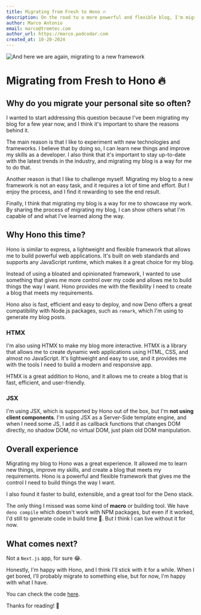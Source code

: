 ```yaml
---
title: Migrating from Fresh to Hono 🔥
description: On the road to a more powerful and flexible blog, I'm migrating from Fresh to Hono, a Fast, lightweight, built on Web Standards. Support for any JavaScript runtime.
author: Marco Antonio
email: marco@tremtec.com
author_url: https://marco.podcodar.com
created_at: 10-20-2024
---
```


![And here we are again, migrating to a new framework](https://images.unsplash.com/photo-1517594422361-5eeb8ae275a9?q=80&w=1024&auto=format&fit=crop)

# Migrating from Fresh to Hono 🔥

## Why do you migrate your personal site so often?

I wanted to start addressing this question because I've been migrating my blog
for a few year now, and I think it's important to share the reasons behind it.

The main reason is that I like to experiment with new technologies and
frameworks. I believe that by doing so, I can learn new things and improve my
skills as a developer. I also think that it's important to stay up-to-date with
the latest trends in the industry, and migrating my blog is a way for me to do
that.

Another reason is that I like to challenge myself. Migrating my blog to a new
framework is not an easy task, and it requires a lot of time and effort. But I
enjoy the process, and I find it rewarding to see the end result.

Finally, I think that migrating my blog is a way for me to showcase my work. By
sharing the process of migrating my blog, I can show others what I'm capable of
and what I've learned along the way.

## Why Hono this time?

Hono is similar to express, a lightweight and flexible framework that allows me
to build powerful web applications. It's built on web standards and supports any
JavaScript runtime, which makes it a great choice for my blog.

Instead of using a bloated and opinionated framework, I wanted to use something
that gives me more control over my code and allows me to build things the way I
want. Hono provides me with the flexibility I need to create a blog that meets
my requirements.

Hono also is fast, efficient and easy to deploy, and now Deno offers a great
compatibility with Node.js packages, such as `remark`, which I'm using to
generate my blog posts.

### HTMX

I'm also using HTMX to make my blog more interactive. HTMX is a library that
allows me to create dynamic web applications using HTML, CSS, and almost no
JavaScript. It's lightweight and easy to use, and it provides me with the tools
I need to build a modern and responsive app.

HTMX is a great addition to Hono, and it allows me to create a blog that is
fast, efficient, and user-friendly.

### JSX

I'm using JSX, which is supported by Hono out of the box, but I'm **not using
client components**. I'm using JSX as a Server-Side template engine, and when
I need some JS, I add it as callback functions that changes DOM directly, no
shadow DOM, no virtual DOM, just plain old DOM manipulation.

## Overall experience

Migrating my blog to Hono was a great experience. It allowed me to learn new
things, improve my skills, and create a blog that meets my requirements. Hono is
a powerful and flexible framework that gives me the control I need to build
things the way I want.

I also found it faster to build, extensible, and a great tool for the Deno
stack.

The only thing I missed was some kind of **macro** or building tool. We have
`deno compile` which doesn't work with NPM packages, but even if it worked, I'd
still to generate code in build time 🥲. But I think I can live without it for
now.

## What comes next?

Not a `Next.js` app, for sure 😂.

Honestly, I'm happy with Hono, and I think I'll stick with it for a while. When
I get bored, I'll probably migrate to something else, but for now, I'm happy
with what I have.

You can check the code [here](https://github.dev/marco-souza/marco.deno.dev).

Thanks for reading! 🚀
